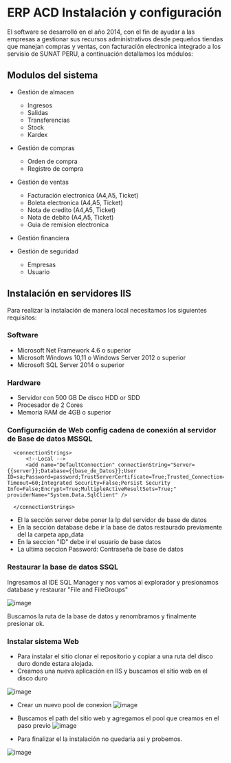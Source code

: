 # ERP ACD Instalación y configuración

El software se desarrolló  en el año 2014, con el fin de ayudar a las empresas a gestionar sus recursos administrativos desde pequeños tiendas que manejan compras y ventas, con facturación electronica integrado a los servisio de SUNAT PERU, a continuación detallamos los módulos: 

## Modulos del sistema
- Gestión de almacen
   - Ingresos
   - Salidas
   - Transferencias
   - Stock
   - Kardex
   
- Gestión de compras
  - Orden de compra
  - Registro de compra
- Gestión de ventas
  - Facturación electronica (A4,A5, Ticket)
  - Boleta electronica (A4,A5, Ticket)
  - Nota de credito (A4,A5, Ticket)
  - Nota de debíto (A4,A5, Ticket)
  - Guia de remision electronica
- Gestión financiera
- Gestión de seguridad
  - Empresas
  - Usuario


## Instalación en servidores IIS
Para realizar la instalación de manera local necesitamos los siguientes requisitos:

### Software
- Microsoft Net Framework 4.6 o superior
- Microsoft Windows 10,11 o Windows Server 2012 o superior
- Microsoft SQL Server 2014 o superior

### Hardware
- Servidor con 500 GB De disco HDD or SDD
- Procesador de 2 Cores
- Memoria RAM de 4GB o superior


### Configuración de Web config cadena de conexión al servidor de Base de datos MSSQL

```
  <connectionStrings>
	  <!--Local -->
	  <add name="DefaultConnection" connectionString="Server={{server}};Database={{base_de_Datos}};User ID=sa;Password=password;TrustServerCertificate=True;Trusted_Connection=False;Connection Timeout=60;Integrated Security=False;Persist Security Info=False;Encrypt=True;MultipleActiveResultSets=True;" providerName="System.Data.SqlClient" />
	
  </connectionStrings>
```

- El la sección server debe poner la Ip del servidor de base de datos
- En la sección database debe ir la base de datos restaurado previamente del la carpeta app_data
- En la seccion  "ID" debe ir el usuario de base datos
- La ultima seccion Password: Contraseña de base de datos


### Restaurar la base de datos SSQL

Ingresamos al IDE SQL Manager y nos vamos al explorador y presionamos database y restaurar "File and FileGroups"  

![image](https://user-images.githubusercontent.com/15756971/226461084-333e066b-51e5-4fe7-994d-28ac2199afc1.png)

Buscamos la ruta de la base de datos y renombramos y finalmente presionar ok.

### Instalar sistema Web
- Para instalar el sitio clonar el repositorio y copiar a una ruta del disco duro donde estara alojada.
- Creamos una nueva aplicación en IIS y buscamos el sitio web en el disco duro 

![image](https://user-images.githubusercontent.com/15756971/226465482-ae72a7f5-f768-4f3e-ba7c-9f247ffc1b92.png)

- Crear un nuevo pool de conexion
![image](https://user-images.githubusercontent.com/15756971/226465775-24acfdeb-48df-4172-874f-26fc3d633c48.png)

- Buscamos el path del sitio web y agregamos el pool que creamos en el paso previo
![image](https://user-images.githubusercontent.com/15756971/226466208-6546ab73-46fd-43d8-9d28-439bcc9fdd0f.png)

- Para finalizar el la instalación no quedaria asi y probemos.

![image](https://user-images.githubusercontent.com/15756971/226466489-2928494a-45bf-46ae-bf6c-bde0c113a530.png)




